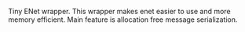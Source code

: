 Tiny ENet wrapper. This wrapper makes enet easier to use and more memory efficient. Main feature is allocation free message serialization.
